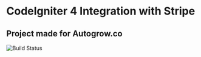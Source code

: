 # CodeIgniter 4 Integration with Stripe

## Project made for Autogrow.co

![Build Status](https://lh3.googleusercontent.com/MbbI-K-IC1ovAwMx_gxuHEKmKdEpu7f6Lriwh7q5seaC2yINPrZrV6aAqA93XFc4PUCBH3BegmAox2daQFW_pPI=s0)
